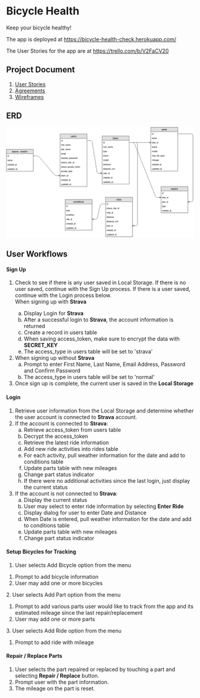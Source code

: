 # Bicycle Health
Keep your bicycle healthy!

The app is deployed at https://bicycle-health-check.herokuapp.com/

The User Stories for the app are at https://trello.com/b/V2FaCV20

## Project Document

1. [User Stories](docs/userStories.md)
1. [Agreements](docs/rules.md)
1. [Wireframes](docs/wireframes.md)

## ERD
<img width="1439" alt="ERD" src="https://github.com/TanyaPanich/BicycleHealth/blob/master/docs/images/ERD%20diagram.png">

## User Workflows

#### Sign Up
<ol type="1">
  <li>
    Check to see if there is any user saved in Local Storage.  If there is no user saved, continue with the Sign Up process.  If there is a user saved, continue with the Login process below.
  </li>
    When signing up with <b>Strava</b>
    <ol type="a">
      <li>Display Login for <b>Strava</b></li>
      <li>After a successful login to <b>Strava</b>, the account information is returned</li>
      <li>Create a record in users table</li>
      <li>When saving access_token, make sure to encrypt the data with <b>SECRET_KEY</b> </li>
      <li>The access_type in users table will be set to 'strava'</li>
    </ol>
  <li>
    When signing up without <b>Strava</b>
    <ol type="a">
      <li>Prompt to enter First Name, Last Name, Email Address, Password and Confirm Password</li>
      <li>The access_type in users table will be set to 'normal'</li>
    </ol>
  </li>
  <li>
    Once sign up is complete, the current user is saved in the <b>Local Storage</b>
  </li>
</ol>

#### Login
<ol type="1">
  <li>Retrieve user information from the Local Storage and determine whether the user account is connected to <b>Strava</b> account.</li>
  <li>If the account is connected to  <b>Strava</b>:
    <ol type="a">
      <li>Retrieve access_token from users table</li>
      <li>Decrypt the access_token</li>
      <li>Retrieve the latest ride information</li>
      <li>Add new ride activities into rides table</li>
      <li>For each activity, pull weather information for the date and add to conditions table</li>
      <li>Update parts table with new mileages</li>
      <li>Change part status indicator</li>
      <li>If there were no additional activities since the last login, just display the current status</li>
    </ol>
  </li>
  <li>If the account is not connected to <b>Strava</b>:
    <ol type="a">
      <li>Display the current status</li>
      <li>User may select to enter ride information by selecting <b>Enter Ride</b></li>
      <li>Display dialog for user to enter Date and Distance</li>
      <li>When Date is entered, pull weather information for the date and add to conditions table</li>
      <li>Update parts table with new mileages</li>
      <li>Change part status indicator</li>
    </ol>
  </li>
</ol>

#### Setup Bicycles for Tracking
1. User selects Add Bicycle option from the menu
  <ol>
    <li>Prompt to add bicycle information</li>
    <li>User may add one or more bicycles</li>
  </ol>
2. User selects Add Part option from the menu
  <ol>
    <li>Prompt to add various parts user would like to track from the app and its estimated mileage since the last repair/replacement</li>
    <li>User may add one or more parts</li>
  </ol>
3. User selects Add Ride option from the menu
  <ol>
    <li>Prompt to add ride with mileage</li>
  </ol>

#### Repair / Replace Parts
1. User selects the part repaired or replaced by touching a part and selecting <b>Repair / Replace</b> button.
1. Prompt user with the part information.
1. The mileage on the part is reset.
